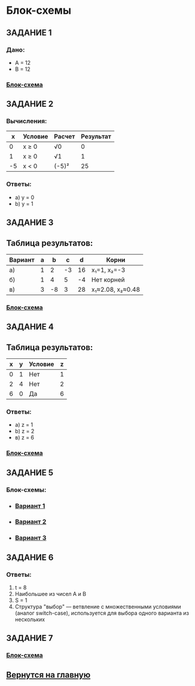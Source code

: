 # Блок-схемы

## ЗАДАНИЕ 1

### Дано:

* A = 12
* B = 12

### [Блок-схема](https://github.com/XioXzEz/tasks/blob/drawio/%D0%97%D0%B0%D0%B4%D0%B0%D0%BD%D0%B8%D0%B5_1.png) 

## ЗАДАНИЕ 2

### Вычисления:

| x |	Условие |	Расчет | Результат |
| - | ------- | ------ | --------- |
| 0	| x ≥ 0	  | √0	   | 0         |
| 1	| x ≥ 0	  | √1	   | 1         |
|-5	| x < 0	  | (-5)²	 | 25        |

### Ответы:

* a) y = 0
* b) y = 1

## ЗАДАНИЕ 3

## Таблица результатов:

| Вариант |	a |	b | c | d | Корни |
| ------- | - | - | - | - | ----- |
| а)	    | 1	| 2	| -3|	16|	x₁=1, x₂=-3 |
| б)	    | 1	| 4	| 5	| -4|	Нет корней |
| в)	    | 3	| -8| 3	| 28|	x₁≈2.08, x₂≈0.48 |

### [Блок-схема](https://github.com/XioXzEz/tasks/blob/drawio/%D0%97%D0%B0%D0%B4%D0%B0%D0%BD%D0%B8%D0%B5_3.png) 

## ЗАДАНИЕ 4

## Таблица результатов:

| x |	y |	Условие | z |
| - | - | ------- | - |
| 0 | 1 | Нет     | 1 |
| 2 | 4 | Нет     | 2 |
| 6 | 0 | Да      | 6 |

### Ответы:

* a) z = 1
* b) z = 2
* в) z = 6

### [Блок-схема](https://github.com/XioXzEz/tasks/blob/drawio/%D0%97%D0%B0%D0%B4%D0%B0%D0%BD%D0%B8%D0%B5_4.png) 

## ЗАДАНИЕ 5

### Блок-схемы:

* ### [Вариант 1](https://github.com/XioXzEz/tasks/blob/drawio/%D0%97%D0%B0%D0%B4%D0%B0%D0%BD%D0%B8%D0%B5_5(1).png)
* ### [Вариант 2](https://github.com/XioXzEz/tasks/blob/drawio/%D0%97%D0%B0%D0%B4%D0%B0%D0%BD%D0%B8%D0%B5_5(2).png)
* ### [Вариант 3](https://github.com/XioXzEz/tasks/blob/drawio/%D0%97%D0%B0%D0%B4%D0%B0%D0%BD%D0%B8%D0%B5_5(3).png)

## ЗАДАНИЕ 6

### Ответы:

1. t = 8
2. Наибольшее из чисел A и B
3. S = 1
4. Структура "выбор" — ветвление с множественными условиями (аналог switch-case), используется для выбора одного варианта из нескольких

## ЗАДАНИЕ 7

### [Блок-схема](https://github.com/XioXzEz/tasks/blob/drawio/%D0%97%D0%B0%D0%B4%D0%B0%D0%BD%D0%B8%D0%B5_7.png)

## [Вернутся на главную](https://github.com/m0ntly/task_colledge/tree/main?tab=readme-ov-file)
